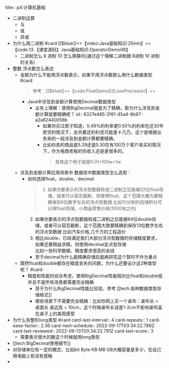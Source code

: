 title:: p4:计算机基础

- 二进制运算
	- 与
	- 或
	- 异或
- 为什么用二进制 #card [[$blue]]==【video:Java基础知识:25min】==  【code:13.【课堂源码】Java基础知识:OperatorDemo06】
	- 二进制怎么 8 进制 10 怎么换算的(通过这个理解二进制跟  8进制 10 进制的关系)
- 整数 浮点数怎么表述
	- 金额为什么不能用浮点数表示，如果不用浮点数那么用什么数据类型 #card 
	  > 参考：[[$blue]]==【code:FloatDemo02LossPrecission】==
		- Java中涉及到金额计算使用Decimal数据类型
			- 业务上理解：使用BigDecimal就是为了精确，那为什么涉及到金额计算就要精确呢？
			  id:: 6327e485-2f81-45a4-8b87-a2a82440058b
				- 如果你买过房子知道，0.49%的利率更0.50%的利率在还30年房贷的情况下，总共要还的利息可能差十几万。这个是根据业务来的一般涉及到金额计算都要精确，
				- 比如你卖的商品是5.29还是5.30在有100万个客户来买的情况下，作为电商老板的你收入还是差很多的。
				  > 具体这个例子就是0.01*100w=1w
	- 涉及到金额计算应用场景中 数据库中数据类型怎么选型：
		- 如何选择float，double，decimal
		  >1. 如果你要表示的浮点型数据转成二进制之后能被32位float存储，或者可以容忍截断，则使用float，这个范围大概为要精确保存6位数字左右的浮点型数据
		  比如10分制的店铺积分可以用float存储，小商品零售价格(1000块之内) 
		  2.  如果你要表示的浮点型数据转成二进制之后能被64位double存储，或者可以容忍截断，这个范围大致要精确到保存13位数字左右的浮点型数据
		  比如汽车价格,几千万的工程造价 
		  3. 相比double，已经满足我们大部分浮点型数据的存储精度要求，如果还要精益求精，则使用decimal定点型存储  
		    比如一些科学数据，精度要求很高的金钱
			- 至于decimal为什么能精确存储后面再研究这个暂时不作为重点
	- 既然float和double都存在精度丢失的问题，为什么还要设计这2种类型呢？ #card
		- 精度和性能的综合考虑，使用BigDecimal性能相对比float和double低并且不是所有场景都需要完全精确
			- 至于为什么BigDecimal性能比较低，参考 [[tech:各种数据类型存储格式]]
			- 哪些场景下不需要完全精确：比如你网上买一个桌布：桌布长 = 桌面长 桌边高 + 10cm，这个时候桌布长误差1-2cm不影响桌布盖在桌子上的美观感受
- 为什么有整形long类型 #card
  card-last-interval:: 4
  card-repeats:: 1
  card-ease-factor:: 2.36
  card-next-schedule:: 2022-09-17T03:34:22.789Z
  card-last-reviewed:: 2022-09-13T03:34:22.791Z
  card-last-score:: 3
	- 需要表示很大的数这个时候就用long类型
- [[tech:BigDecimal使用细节]]
- 对存储单位有一定的概念，比如bit Byte  KB MB GB大概容量是多少，在自己用电脑上有没有感触
-